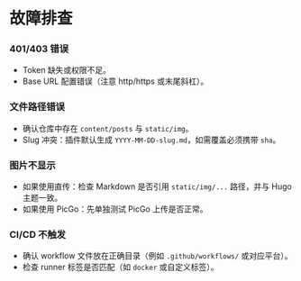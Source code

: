 # 故障排查

### 401/403 错误
- Token 缺失或权限不足。
- Base URL 配置错误（注意 http/https 或末尾斜杠）。

### 文件路径错误
- 确认仓库中存在 `content/posts` 与 `static/img`。
- Slug 冲突：插件默认生成 `YYYY-MM-DD-slug.md`，如需覆盖必须携带 `sha`。

### 图片不显示
- 如果使用直传：检查 Markdown 是否引用 `static/img/...` 路径，并与 Hugo 主题一致。
- 如果使用 PicGo：先单独测试 PicGo 上传是否正常。

### CI/CD 不触发
- 确认 workflow 文件放在正确目录（例如 `.github/workflows/` 或对应平台）。
- 检查 runner 标签是否匹配（如 `docker` 或自定义标签）。
